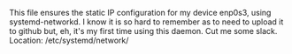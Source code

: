 This file ensures the static IP configuration for my device enp0s3, using systemd-networkd.
I know it is so hard to remember as to need to upload it to github but, eh, it's my first time using this daemon. Cut me some slack.
Location: /etc/systemd/network/